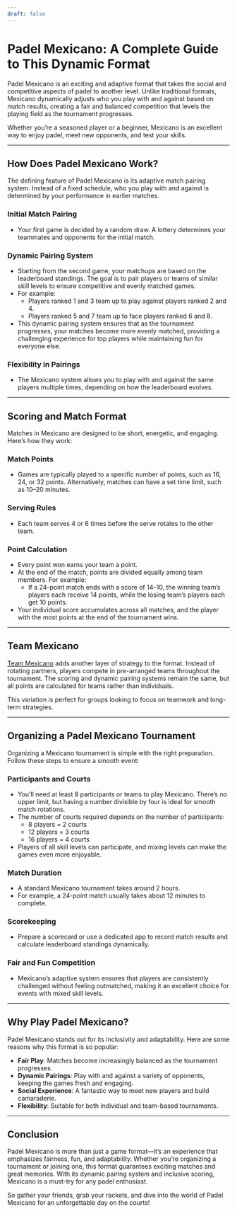 ```yaml
---
draft: false
---
```


# Padel Mexicano: A Complete Guide to This Dynamic Format

Padel Mexicano is an exciting and adaptive format that takes the social and competitive aspects of padel to another level. Unlike traditional formats, Mexicano dynamically adjusts who you play with and against based on match results, creating a fair and balanced competition that levels the playing field as the tournament progresses. 

Whether you’re a seasoned player or a beginner, Mexicano is an excellent way to enjoy padel, meet new opponents, and test your skills.

---

## **How Does Padel Mexicano Work?**

The defining feature of Padel Mexicano is its adaptive match pairing system. Instead of a fixed schedule, who you play with and against is determined by your performance in earlier matches.

### **Initial Match Pairing**
- Your first game is decided by a random draw. A lottery determines your teammates and opponents for the initial match.

### **Dynamic Pairing System**
- Starting from the second game, your matchups are based on the leaderboard standings. The goal is to pair players or teams of similar skill levels to ensure competitive and evenly matched games.
- For example:
  - Players ranked 1 and 3 team up to play against players ranked 2 and 4.
  - Players ranked 5 and 7 team up to face players ranked 6 and 8.
- This dynamic pairing system ensures that as the tournament progresses, your matches become more evenly matched, providing a challenging experience for top players while maintaining fun for everyone else.

### **Flexibility in Pairings**
- The Mexicano system allows you to play with and against the same players multiple times, depending on how the leaderboard evolves.

---

## **Scoring and Match Format**

Matches in Mexicano are designed to be short, energetic, and engaging. Here’s how they work:

### **Match Points**
- Games are typically played to a specific number of points, such as 16, 24, or 32 points. Alternatively, matches can have a set time limit, such as 10–20 minutes.

### **Serving Rules**
- Each team serves 4 or 6 times before the serve rotates to the other team.

### **Point Calculation**
- Every point won earns your team a point.
- At the end of the match, points are divided equally among team members. For example:
  - If a 24-point match ends with a score of 14–10, the winning team’s players each receive 14 points, while the losing team’s players each get 10 points.
- Your individual score accumulates across all matches, and the player with the most points at the end of the tournament wins.

---

## **Team Mexicano**

[Team Mexicano](/team-mexicano) adds another layer of strategy to the format. Instead of rotating partners, players compete in pre-arranged teams throughout the tournament. The scoring and dynamic pairing systems remain the same, but all points are calculated for teams rather than individuals.

This variation is perfect for groups looking to focus on teamwork and long-term strategies.

---

## **Organizing a Padel Mexicano Tournament**

Organizing a Mexicano tournament is simple with the right preparation. Follow these steps to ensure a smooth event:

### **Participants and Courts**
- You’ll need at least 8 participants or teams to play Mexicano. There’s no upper limit, but having a number divisible by four is ideal for smooth match rotations.
- The number of courts required depends on the number of participants:
  - 8 players = 2 courts
  - 12 players = 3 courts
  - 16 players = 4 courts
- Players of all skill levels can participate, and mixing levels can make the games even more enjoyable.

### **Match Duration**
- A standard Mexicano tournament takes around 2 hours.
- For example, a 24-point match usually takes about 12 minutes to complete.

### **Scorekeeping**
- Prepare a scorecard or use a dedicated app to record match results and calculate leaderboard standings dynamically.

### **Fair and Fun Competition**
- Mexicano’s adaptive system ensures that players are consistently challenged without feeling outmatched, making it an excellent choice for events with mixed skill levels.

---

## **Why Play Padel Mexicano?**

Padel Mexicano stands out for its inclusivity and adaptability. Here are some reasons why this format is so popular:
- **Fair Play**: Matches become increasingly balanced as the tournament progresses.
- **Dynamic Pairings**: Play with and against a variety of opponents, keeping the games fresh and engaging.
- **Social Experience**: A fantastic way to meet new players and build camaraderie.
- **Flexibility**: Suitable for both individual and team-based tournaments.

---

## **Conclusion**

Padel Mexicano is more than just a game format—it’s an experience that emphasizes fairness, fun, and adaptability. Whether you’re organizing a tournament or joining one, this format guarantees exciting matches and great memories. With its dynamic pairing system and inclusive scoring, Mexicano is a must-try for any padel enthusiast.

So gather your friends, grab your rackets, and dive into the world of Padel Mexicano for an unforgettable day on the courts!